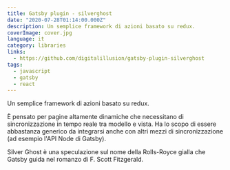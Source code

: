 ```yaml
---
title: Gatsby plugin - silverghost
date: "2020-07-28T01:14:00.000Z"
description: Un semplice framework di azioni basato su redux.
coverImage: cover.jpg
language: it
category: libraries
links:
  - https://github.com/digitalillusion/gatsby-plugin-silverghost
tags:
  - javascript
  - gatsby
  - react
---
```


Un semplice framework di azioni basato su redux.

È pensato per pagine altamente dinamiche che necessitano di sincronizzazione in tempo reale tra modello e vista. Ha lo scopo di essere abbastanza generico da integrarsi anche con altri mezzi di sincronizzazione (ad esempio l'API Node di Gatsby).

Silver Ghost è una speculazione sul nome della Rolls-Royce gialla che Gatsby guida nel romanzo di F. Scott Fitzgerald. 